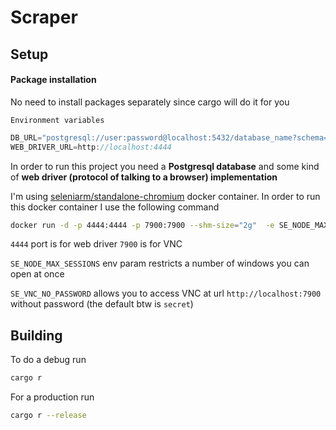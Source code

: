 # Scraper

## Setup

#### Package installation

No need to install packages separately since cargo will do it for you

    Environment variables

```javascript
DB_URL="postgresql://user:password@localhost:5432/database_name?schema=public&connection_limit=10"
WEB_DRIVER_URL=http://localhost:4444
```

In order to run this project you need a **Postgresql database** and some kind of **web driver (protocol of talking to a browser) implementation**

I'm using [seleniarm/standalone-chromium](https://hub.docker.com/r/seleniarm/standalone-chromium) docker container.
In order to run this docker container I use the following command

```sh
docker run -d -p 4444:4444 -p 7900:7900 --shm-size="2g"  -e SE_NODE_MAX_SESSIONS=5 -e SE_VNC_NO_PASSWORD=1 seleniarm/standalone-chromium:latest
```

`4444` port is for web driver
`7900` is for VNC

`SE_NODE_MAX_SESSIONS` env param restricts a number of windows you can open at once

`SE_VNC_NO_PASSWORD` allows you to access VNC at url `http://localhost:7900` without password (the default btw is `secret`)

## Building

To do a debug run

```sh
cargo r
```

For a production run

```sh
cargo r --release
```
